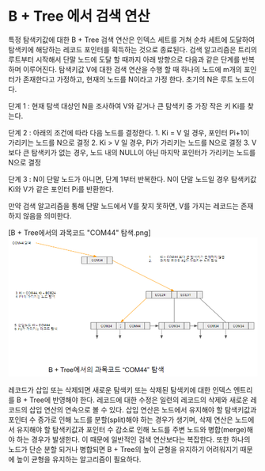 # B + Tree 에서 검색 연산

특정 탐색키값에 대한 B + Tree 검색 연산은 인덱스 세트를 거쳐 순차 세트에 도달하여 탐색키에 해당하는 레코드 포인터를 획득하는 것으로 종료된다. 검색 알고리즘은 트리의 루트부터 시작해서 단말 노드에 도달 할 때까지 아래 방향으로 다음과 같은 단계를 반복하며 이루어진다. 탐색키값 V에 대한 검색 연산을 수행 할 때 하나의 노드에 m개의 포인터가 존재한다고 가정하고, 현재의 노드를 N이라고 가정 한다. 초기의 N은 루트 노드이다.

단계 1 : 현재 탐색 대상인 N을 조사하여 V와 같거나 큰 탐색키 중 가장 작은 키 Ki를 찾는다.

단계 2 : 아래의 조건에 따라 다음 노드를 결정한다.
        1. Ki = V 일 경우, 포인터 Pi+1이 가리키는 노드를 N으로 결정
        2. Ki > V 일 경우, Pi가 가리키는 노드를 N으로 결정
        3. V보다 큰 탐색키가 없는 경우, 노드 내의 NULL이 아닌 마지막 포인터가 가리키는 노드를 N으로 결정

단계 3 : N이 단말 노드가 아니면, 단계 1부터 반복한다. N이 단말 노드일 경우 탐색키값 Ki와 V가 같은 포인터 Pi를 반환한다.

만약 검색 알고리즘을 통해 단말 노드에서 V를 찾지 못하면, V를 가지는 레코드는 존재하지 않음을 의미한다.

[B + Tree에서의 과목코드 "COM44" 탐색.png]
![B + Tree에서의 과목코드 "COM44" 탐색](image/BTree에서의과목코드COM44탐색.png)


레코드가 삽입 또는 삭제되면 새로운 탐색키 또는 삭제된 탐색키에 대한 인덱스 엔트리를 B + Tree에 반영해야 한다. 레코드에 대한 수정은 일련의 레코드의 삭제와 새로운 레코드의 삽입 연산의 연속으로 볼 수 있다. 삽입 연산은 노드에서 유지해야 할 탐색키값과 포인터 수 증가로 인해 노드를 분할(split)해야 하는 경우가 생기며, 삭제 연산은 노드에서 유지해야 할 탐색키값과 포인터 수 감소로 인해 노드를 주변 노드와 병합(merge)해야 하는 경우가 발생한다. 이 때문에 일반적인 검색 연산보다는 복잡한다. 또한 하나의 노드가 단순 분할 되거나 병합되면 B + Tree의 높이 균형을 유지하기 어려워지기 때문에 높이 균형을 유지하는 알고리즘이 필요하다.